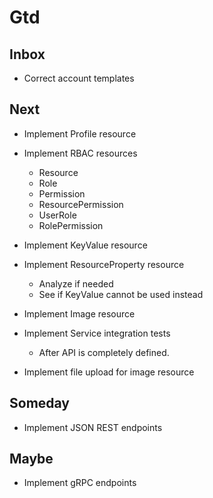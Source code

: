 # Gtd

## Inbox
* Correct account templates

## Next
* Implement Profile resource

* Implement RBAC resources

  * Resource
  * Role
  * Permission
  * ResourcePermission
  * UserRole
  * RolePermission

* Implement KeyValue resource

* Implement ResourceProperty resource

  * Analyze if needed
  * See if KeyValue cannot be used instead

* Implement Image resource

* Implement Service integration tests

  * After API is completely defined.

* Implement file upload for image resource

## Someday
  * Implement JSON REST endpoints

## Maybe
  * Implement gRPC endpoints


